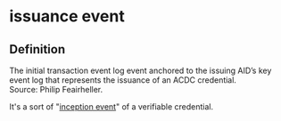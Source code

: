 # issuance event
## Definition
The initial transaction event log event anchored to the issuing AID’s key event log that represents the issuance of an ACDC credential.  
Source: Philip Feairheller.

It's a sort of "[inception event](inception-event)" of a verifiable credential.
